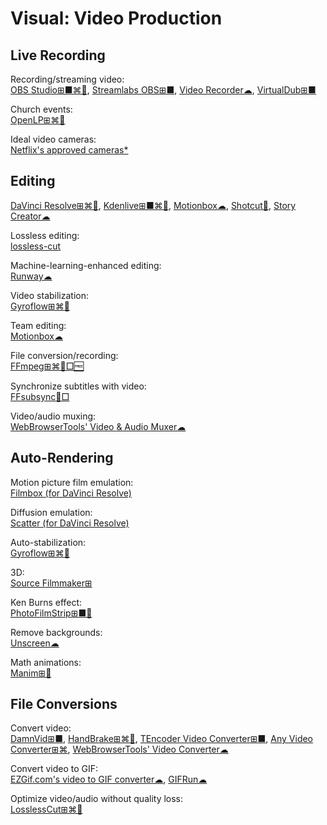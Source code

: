 # Visual: Video Production

## Live Recording

Recording/streaming video:  
[OBS Studio⊞■⌘🐧](https://obsproject.com/),
[Streamlabs OBS⊞■](https://streamlabs.com/streamlabs-obs),
[Video Recorder☁](https://webbrowsertools.com/video-recorder/),
[VirtualDub⊞■](https://sourceforge.net/projects/virtualdub/)

Church events:  
[OpenLP⊞⌘🐧](https://openlp.org/)

Ideal video cameras:  
[Netflix's approved cameras*](https://partnerhelp.netflixstudios.com/hc/en-us/articles/360000579527-Cameras-and-Image-Capture)

## Editing

[DaVinci Resolve⊞⌘🐧](https://www.blackmagicdesign.com/products/davinciresolve/),
[Kdenlive⊞■⌘🐧](https://kdenlive.org/),
[Motionbox☁](https://motionbox.io/),
[Shotcut🐧](https://www.shotcut.org/),
[Story Creator☁](https://storycreatorapp.com/)

Lossless editing:  
[lossless-cut](https://github.com/mifi/lossless-cut)

Machine-learning-enhanced editing:  
[Runway☁](https://runwayml.com/)

Video stabilization:  
[Gyroflow⊞⌘🐧](https://gyroflow.xyz/)

Team editing:  
[Motionbox☁](https://motionbox.io/)

File conversion/recording:  
[FFmpeg⊞⌘🐧□🆓](https://www.ffmpeg.org/)

Synchronize subtitles with video:  
[FFsubsync🐧□](https://github.com/smacke/ffsubsync)

Video/audio muxing:  
[WebBrowserTools' Video & Audio Muxer☁](https://webbrowsertools.com/video-audio-muxer/)

## Auto-Rendering

Motion picture film emulation:  
[Filmbox (for DaVinci Resolve)](https://videovillage.com/filmbox/)

Diffusion emulation:  
[Scatter (for DaVinci Resolve)](https://videovillage.com/scatter/)

Auto-stabilization:  
[Gyroflow⊞⌘🐧](https://gyroflow.xyz/)

3D:  
[Source Filmmaker⊞](https://store.steampowered.com/app/1840/Source_Filmmaker/)

Ken Burns effect:  
[PhotoFilmStrip⊞■🐧](https://www.photofilmstrip.org/en/)

Remove backgrounds:  
[Unscreen☁](https://www.unscreen.com/)

Math animations:  
[Manim⊞🐧](https://www.manim.community/)

## File Conversions

Convert video:  
[DamnVid⊞■](https://damnvid.en.softonic.com/),
[HandBrake⊞⌘🐧](https://handbrake.fr/),
[TEncoder Video Converter⊞■](https://www.fosshub.com/TAudioConverter.html),
[Any Video Converter⊞⌘](https://www.anvsoft.com/any-video-converter-free.html),
[WebBrowserTools' Video Converter☁](https://webbrowsertools.com/video-converter/)

Convert video to GIF:  
[EZGif.com's video to GIF converter☁](https://ezgif.com/video-to-gif),
[GIFRun☁](https://gifrun.com/)

Optimize video/audio without quality loss:  
[LosslessCut⊞⌘🐧](https://mifi.no/losslesscut/)
